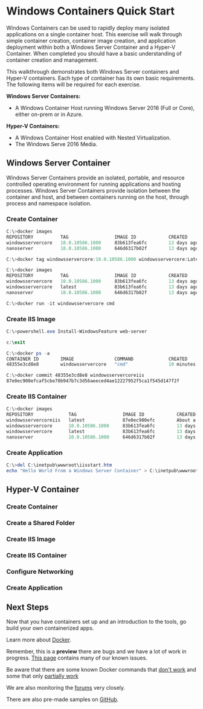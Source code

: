 # Windows Containers Quick Start

Windows Containers can be used to rapidly deploy many isolated applications on a single container host. This exercise will walk through simple container creation, container image creation, and application deployment within both a Windows Server Container and a Hyper-V Container. When completed you should have a basic understanding of container creation and management.

This walkthrough demonstrates both Windows Server containers and Hyper-V containers. Each type of container has its own basic requirements. The following items will be required for each exercise.

**Windows Server Containers:**

- A Windows Container Host running Windows Server 2016 (Full or Core), either on-prem or in Azure.

**Hyper-V Containers:**

- A Windows Container Host enabled with Nested Virtualization.
- The Windows Serve 2016 Media.

## Windows Server Container

Windows Server Containers provide an isolated, portable, and resource controlled operating environment for running applications and hosting processes. Windows Server Containers provide isolation between the container and host, and between containers running on the host, through process and namespace isolation.

### Create Container <!--1-->

```powershell
C:\>docker images
REPOSITORY          TAG                 IMAGE ID            CREATED             VIRTUAL SIZE
windowsservercore   10.0.10586.1000     83b613fea6fc        13 days ago         0 B
nanoserver          10.0.10586.1000     646d6317b02f        13 days ago         0 B
```

```powershell
C:\>docker tag windowsservercore:10.0.10586.1000 windowsservercore:Latest
```

```powershell
C:\>docker images
REPOSITORY          TAG                 IMAGE ID            CREATED             VIRTUAL SIZE
windowsservercore   10.0.10586.1000     83b613fea6fc        13 days ago         0 B
windowsservercore   latest              83b613fea6fc        13 days ago         0 B
nanoserver          10.0.10586.1000     646d6317b02f        13 days ago         0 B
```

```powershell
C:\>docker run -it windowsservercore cmd
```

### Create IIS Image <!--1-->

```powershell
C:\>powershell.exe Install-WindowsFeature web-server
```

```powershell
c:\exit
```

```powershell
C:\>docker ps -a
CONTAINER ID        IMAGE               COMMAND             CREATED             STATUS                     PORTS               NAMES
48355e3cd8e8        windowsservercore   "cmd"               10 minutes ago      Exited (0) 3 minutes ago                       awesome_mirzakhani
```

```powershell
C:\>docker commit 48355e3cd8e8 windowsservercoreiis
87e0ec900efcaf5cbe70b947b7c3d56aeeced4ae12227952f5ca1f545d147f2f
```

### Create IIS Container <!--1-->

```powershell
C:\>docker images
REPOSITORY             TAG                 IMAGE ID            CREATED              VIRTUAL SIZE
windowsservercoreiis   latest              87e0ec900efc        About a minute ago   176.3 MB
windowsservercore      10.0.10586.1000     83b613fea6fc        13 days ago          0 B
windowsservercore      latest              83b613fea6fc        13 days ago          0 B
nanoserver             10.0.10586.1000     646d6317b02f        13 days ago          0 B
```

### Create Application <!--1-->

```powershell
C:\>del C:\inetpub\wwwroot\iisstart.htm
echo "Hello World From a Windows Server Container" > C:\inetpub\wwwroot\index.html
```

## Hyper-V Container

### Create Container <!--2-->
### Create a Shared Folder
### Create IIS Image <!--2-->
### Create IIS Container <!--2-->
### Configure Networking <!--2-->
### Create Application <!--2-->

## Next Steps
Now that you have containers set up and an introduction to the tools, go build your own containerized apps.

Learn more about [Docker](https://www.docker.com/).

Remember, this is a **preview** there are bugs and we have a lot of work in progress.  [This page](../about/work_in_progress.md) contains many of our known issues.

Be aware that there are some known Docker commands that [don't work](../about/work_in_progress.md#DockermanagementDockercommandsthatdontworkwithWindowsServerContainers) and some that only [partially work](../about/work_in_progress.md#DockermanagementDockercommandsthatpartiallyworkwithWindowsServerContainers)

We are also monitoring the [forums](https://social.msdn.microsoft.com/Forums/en-US/home?forum=windowscontainers) very closely.

There are also pre-made samples on [GitHub](https://github.com/Microsoft/Virtualization-Documentation/tree/master/windows-server-container-samples).